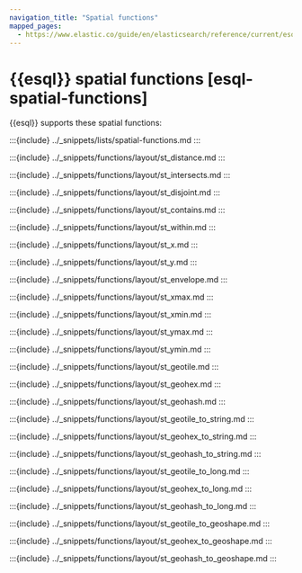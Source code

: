 ```yaml
---
navigation_title: "Spatial functions"
mapped_pages:
  - https://www.elastic.co/guide/en/elasticsearch/reference/current/esql-functions-operators.html#esql-spatial-functions
---
```


# {{esql}} spatial functions [esql-spatial-functions]

{{esql}} supports these spatial functions:

:::{include} ../_snippets/lists/spatial-functions.md
:::


:::{include} ../_snippets/functions/layout/st_distance.md
:::

:::{include} ../_snippets/functions/layout/st_intersects.md
:::

:::{include} ../_snippets/functions/layout/st_disjoint.md
:::

:::{include} ../_snippets/functions/layout/st_contains.md
:::

:::{include} ../_snippets/functions/layout/st_within.md
:::

:::{include} ../_snippets/functions/layout/st_x.md
:::

:::{include} ../_snippets/functions/layout/st_y.md
:::

:::{include} ../_snippets/functions/layout/st_envelope.md
:::

:::{include} ../_snippets/functions/layout/st_xmax.md
:::

:::{include} ../_snippets/functions/layout/st_xmin.md
:::

:::{include} ../_snippets/functions/layout/st_ymax.md
:::

:::{include} ../_snippets/functions/layout/st_ymin.md
:::

:::{include} ../_snippets/functions/layout/st_geotile.md
:::

:::{include} ../_snippets/functions/layout/st_geohex.md
:::

:::{include} ../_snippets/functions/layout/st_geohash.md
:::

:::{include} ../_snippets/functions/layout/st_geotile_to_string.md
:::

:::{include} ../_snippets/functions/layout/st_geohex_to_string.md
:::

:::{include} ../_snippets/functions/layout/st_geohash_to_string.md
:::

:::{include} ../_snippets/functions/layout/st_geotile_to_long.md
:::

:::{include} ../_snippets/functions/layout/st_geohex_to_long.md
:::

:::{include} ../_snippets/functions/layout/st_geohash_to_long.md
:::

:::{include} ../_snippets/functions/layout/st_geotile_to_geoshape.md
:::

:::{include} ../_snippets/functions/layout/st_geohex_to_geoshape.md
:::

:::{include} ../_snippets/functions/layout/st_geohash_to_geoshape.md
:::
